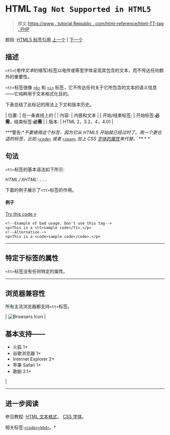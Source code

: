 # HTML `Tag Not Supported in HTML5`

> 原文:[https://www . tutorial Republic . com/html-reference/html-TT-tag . PHP](https://www.tutorialrepublic.com/html-reference/html-tt-tag.php)

题目: [HTML5 标签引用](html5-tags.php) [上一个](html5-track-tag.php) | [下一个](html-u-tag.php)

## 描述

`<tt>`(*电传文本*的缩写)标签以电传或等宽字体呈现其包含的文本，而不传达任何额外的重要性。

`<tt>`标签很像 [`<b>`](html-b-tag.php) 和 [`<i>`](html-i-tag.php) 标签，它不传达任何关于它所包含的文本的语义信息——它纯粹用于文本格式化目的。

下表总结了此标记的用法上下文和版本历史。

| 位置: | 在一条直线上的 |
| 内容: | 内嵌和文本 |
| 开始/结束标签: | 开始标签:**必需**，结束标签:**必需** |
| 版本: | HTML 2，3.2，4，4.01 |

 ***警告:**不要使用这个标签，因为它从 HTML5 开始就已经过时了。用一个更合适的标签，比如 [`<code>`](html-code-tag.php) 或者 [`<span>`](html-span-tag.php) 加上 CSS [字体的属性](../css-reference/css-font-property.php)来代替。*  ** * *

## 句法

`<tt>`标签的基本语法如下所示:

*HTML / XHTML:* <tt> ... </tt>

下面的例子展示了`<tt>`标签的作用。

#### 例子

[Try this code »](../codelab.php?topic=html&file=tt-tag "Try this code using online Editor")

```
<!--Example of bad usage. Don't use this tag-->
<p>This is a <tt>sample code</tt>.</p>
<!--Alternative-->
<p>This is a <code>sample code</code>.</p>
```

* * *

## 特定于标签的属性

`<tt>`标签没有任何特定的属性。

* * *

## 浏览器兼容性

所有主流浏览器都支持`<tt>`标签。

| ![Browsers Icon](../Images/e9331123c77668c1832e541c2fca1002.png) | 

## 基本支持——

*   火狐 1+
*   谷歌浏览器 1+
*   Internet Explorer 2+
*   苹果 Safari 1+
*   歌剧 2.1+

 |

* * *

## 进一步阅读

参见教程: [HTML 文本格式](../html-tutorial/html-text-formatting.php)， [CSS 字体](../css-tutorial/css-fonts.php)。

相关标签:[`<code>`](html-code-tag.php)[`<kbd>`](html-kbd-tag.php)。*